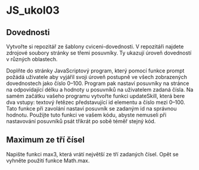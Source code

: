# JS_ukol03

## Dovednosti
Vytvořte si repozitář ze šablony cviceni-dovednosti. V repozitáři najdete zdrojové soubory stránky se třemi posuvníky. Ty ukazují úroveň dovedností v různých oblastech.

Doplňte do stránky JavaScriptový program, který pomocí funkce prompt požádá uživatele aby vyjářil svoji úroveň postupně ve všech zobrazených dovednostech jako číslo 0–100. Program pak nastaví posuvníky na stránce na odpovídající délku a hodnoty u posuvníků na uživatelem zadaná čísla.
Na samém začátku vašeho programu vytvořte funkci updateSkill, která bere dva vstupy: textový řetězec představující id elementu a číslo mezi 0–100. Tato funkce při zavolání nastaví posuvník se zadaným id na správnou hodnotu. Použijte tuto funkci ve vašem kódu, abyste nemuseli při nastavování posuvníků psát třikrát po sobě téměř stejný kód.

## Maximum ze tří čísel
Napište funkci max3, která vrátí největší ze tří zadaných čísel. Opět se vyhněte použití funkce Math.max.
